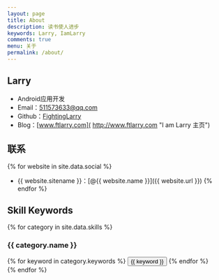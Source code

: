 ```yaml
---
layout: page
title: About
description: 读书使人进步
keywords: Larry, IamLarry
comments: true
menu: 关于
permalink: /about/
---
```


## Larry

- Android应用开发
- Email：511573633@qq.com
- Github：[FightingLarry](https://github.com/FightingLarry)
- Blog：[www.ftlarry.com]( http://www.ftlarry.com "I am Larry 主页")

## 联系

{% for website in site.data.social %}
* {{ website.sitename }}：[@{{ website.name }}]({{ website.url }})
{% endfor %}

## Skill Keywords

{% for category in site.data.skills %}
### {{ category.name }}
<div class="btn-inline">
{% for keyword in category.keywords %}
<button class="btn btn-outline" type="button">{{ keyword }}</button>
{% endfor %}
</div>
{% endfor %}
